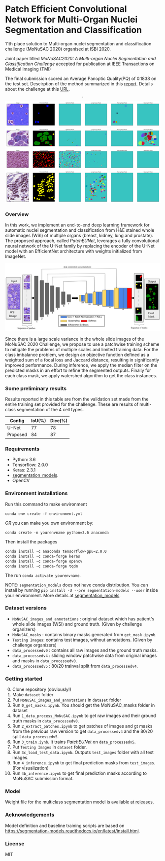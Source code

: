 # Patch Efficient Convolutional Network for Multi-Organ Nuclei Segmentation and Classification

11th place solution to Multi-organ nuclei segmentation and classification challenge (MoNuSAC 2020) organised at ISBI 2020. 

Joint paper titled *MoNuSAC2020: A Multi-organ Nuclei Segmentation and Classification Challenge* accepted for publication at IEEE Transactions on Medical Imaging (TMI)

The final submission scored an Average Panoptic Quality(PQ) of 0.1838 on the test set. Descirption of the method summarized in this [report](https://github.com/hasibzunair/MoNuSAC-ISBI-2020/blob/master/ISBI%202020%20MoNuSAC%20Workshop%20Challenge%20Paper.pdf). Details about the challenge at this [URL](https://monusac-2020.grand-challenge.org/Results/).

<p align="center">`
<a href="#"><img src="media/result1.png"></a>
<a href="#"><img src="media/result2.png"></a>
<a href="#"><img src="media/result3.png"></a>
<a href="#"><img src="media/result4.png"></a>
</p>

### Overview

In this work, we implement an end-to-end deep learning framework for automatic nuclei segmentation and classification from H&E stained whole slide images (WSI) of multiple organs (breast, kidney, lung and prostate). The proposed approach, called *PatchEUNet*, leverages a fully convolutional neural network of the U-Net family by replacing the encoder of the U-Net model with an EfficientNet architecture with weights initialized from ImageNet.

<p align="center">
<a href="#"><img src="media/network.png"></a>
</p>

Since there is a large scale variance in the whole slide images of the MoNuSAC 2020 Challenge, we propose to use a patchwise training scheme to mitigate the problems of multiple scales and limited training data. For the class imbalance problem, we design an objective function defined as a weighted sum of a focal loss and Jaccard distance, resulting in significantly improved performance. During inference, we apply the median filter on the predicted masks in an effort to refine the segmented outputs. Finally for each class mask, we apply watershed algorithm to get the class instances.

### Some preliminary results

Results reported in this table are from the validation set made from the entire training set provided for the challenge. These are results of multi-class segmentation of the 4 cell types. 

| Config  | IoU(%) | Dice(%) |
| ------  | ------ | ------  |
| U-Net  | 77  | 78 |
| Proposed | 84 | 87|

### Requirements
* Python: 3.6
* Tensorflow: 2.0.0
* Keras: 2.3.1
* [segmentation_models](https://segmentation-models.readthedocs.io/en/latest/install.html).
* OpenCV

### Environment installations

Run this command to make environment

```
conda env create -f environment.yml
```

*OR* you can make you own environment by:

```
conda create -n yourenvname python=3.6 anaconda
```

Then install the packages

```
conda install -c anaconda tensorflow-gpu=2.0.0
conda install -c conda-forge keras
conda install -c conda-forge opencv
conda install -c conda-forge tqdm
```

The run `conda activate yourenvname`.

NOTE: `segmentation_models` does not have conda distribution. You can install by running `pip install -U --pre segmentation-models --user` inside your environment. More details at [segmentation_models](https://segmentation-models.readthedocs.io/en/latest/install.html).

### Dataset versions

* `MoNuSAC_images_and_annotations` : original dataset which has patient's whole slide images (WSI) and ground truth. (Given by challenge organizers)
* `MoNuSAC_masks` : contains binary masks generated from `get_mask.ipynb`.
* `Testing Images`: contains test images, without annotations. (Given by challenge organizers)
* `data_processedv0` : contains all raw images and the ground truth masks.
* `data_processedv4` : sliding window patchwise data from original images and masks in `data_processedv0`.
* `data_processedv5` : 80/20 trainval split from `data_processedv4`.

### Getting started

0. Clone repository (obviously!)
1. Make `dataset` folder
2. Put `MoNuSAC_images_and_annotations` in `dataset` folder
3. Run `0_get_masks.ipynb`. You should get the MoNuSAC_masks folder in dataset
4. Run `1_data_process_MoNuSAC.ipynb` to get raw images and their ground truth masks in `data_processedv0`. 
5. Run `2_extract_patches.ipynb` to get patches of images and gt masks from the previous raw version to get `data_processedv4` and the 80/20 split `data_processedv5`.
6. Run `3_train.iynb`. It trains *PatchEUNet* on `data_processedv5`.
7. Put `Testing Images` in `dataset` folder.
8. Run `3c_load_test_data.ipynb`. Outputs `test_images` folder with all test images.
8. Run `4_inference.ipynb` to get final prediction masks from `test_images`. (For visualization)
9. Run `4b_inference.ipynb` to get final prediction masks according to MoNuSAC submission format.


### Model

Weight file for the multiclass segmentation model is available at [releases](https://github.com/hasibzunair/MoNuSAC-ISBI-2020/releases/tag/v0.0.1). 

### Acknowledgements 

Model definition and baseline training scripts are based on https://segmentation-models.readthedocs.io/en/latest/install.html.

### License
MIT
